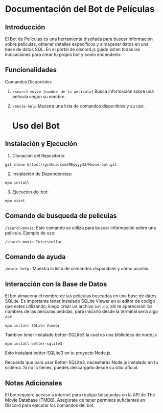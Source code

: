# Documentación del Bot de Películas

## Introducción
El Bot de Películas es una herramienta diseñada para buscar información sobre películas, obtener detalles específicos y almacenar datos en una base de datos SQL.
En el portal de discord.js guide estan todas las indicaciones para crear tu propio bot y como encenderlo.

## Funcionalidades
Comandos Disponibles
1. ` /search-movie [nombre de la película] `  Busca información sobre una película según su nombre.

2. ` /movie-help ` Muestra una lista de comandos disponibles y su uso.

   # Uso del Bot 

## Instalación y Ejecución
1. Clonación del Repositorio:
```CMD
git clone https://github.com/REyyyy43/Movie-bot.git
```
2. Instalación de Dependencias:
```CMD
npm install
```
3. Ejecucion del bot:
```CMD
npm start
```

## Comando de busqueda de peliculas
` /search-movie `: Este comando se utiliza para buscar información sobre una película. Ejemplo de uso:
```CMD
/search-movie Interstellar
```
## Comando de ayuda
` /movie-help: `
Muestra la lista de comandos disponibles y cómo usarlos.

## Interacción con la Base de Datos
El bot almacena el nombre de las películas buscadas en una base de datos SQLite.
Es importante tener instalado SQLite Viewer en el editor de codigo que estes utilizando, luego crear un archivo `bot.db`,
ahi te apareceran los nombres de las peliculas pedidas, para iniciarlo desde la terminal seria algo asi:
```CMD
npm install SQLite Viewer
```
Tambien tener instalado better-SQLite3 la cual es una biblioteca de node.js
```CMD
npm install better-sqlite3
```
Esto instalará better-SQLite3 en tu proyecto Node.js.

Recuerda que para usar Better-SQLite3, necesitarás Node.js instalado en tu sistema. Si no lo tienes, puedes descargarlo desde su sitio oficial.

## Notas Adicionales
El bot requiere acceso a internet para realizar búsquedas en la API de The Movie Database (TMDB).
Asegúrate de tener permisos suficientes en Discord para ejecutar los comandos del bot.



